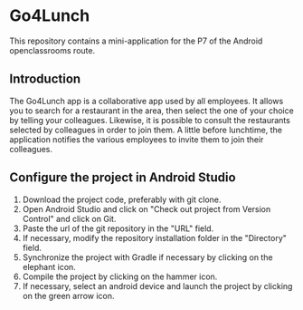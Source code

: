 # Go4Lunch

This repository contains a mini-application for the P7 of the Android openclassrooms route.

## Introduction

The Go4Lunch app is a collaborative app used by all employees.  It allows you to search for a restaurant in the area, then select the one of your choice by telling your colleagues.  Likewise, it is possible to consult the restaurants selected by colleagues in order to join them.  A little before lunchtime, the application notifies the various employees to invite them to join their colleagues.

## Configure the project in Android Studio

1. Download the project code, preferably with git clone.
2. Open Android Studio and click on "Check out project from Version Control" and click on Git.
3. Paste the url of the git repository in the "URL" field.
4. If necessary, modify the repository installation folder in the "Directory" field.
5. Synchronize the project with Gradle if necessary by clicking on the elephant icon.
6. Compile the project by clicking on the hammer icon.
7. If necessary, select an android device and launch the project by clicking on the green arrow icon.

